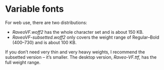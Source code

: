 # Variable fonts
For web use, there are two distributions:
- *RaveoVF.woff2* has the whole character set and is about 150 KB.
- *RaveoVF-subsetted.woff2* only covers the weight range of Regular–Bold (400–730) and is about 100 KB.

If you don’t need very thin and very heavy weights, I recommend the subsetted version – it’s smaller.
The desktop version, *Raveo-VF.ttf*, has the full weight range.
